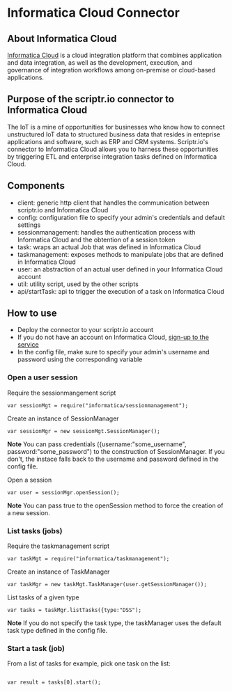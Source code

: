 # Informatica Cloud Connector

## About Informatica Cloud

[Informatica Cloud](https://www.informatica.com/) is a cloud integration platform that combines application and data integration, as well as the development, execution, and governance of integration workflows among on-premise or cloud-based applications.

## Purpose of the scriptr.io connector to Informatica Cloud

The IoT is a mine of opportunities for businesses who know how to connect unstructured IoT data to structured business data that resides in enteprise applications and software, such as ERP and CRM systems. Scriptr.io's connector to Informatica Cloud allows you to harness these opportunities by triggering ETL and enterprise integration tasks defined on Informatica Cloud.

## Components

*   client: generic http client that handles the communication between scriptr.io and Informatica Cloud
*   config: configuration file to specify your admin's credentials and default settings
*   sessionmanagement: handles the authentication process with Informatica Cloud and the obtention of a session token
*   task: wraps an actual Job that was defined in Informatica Cloud
*   taskmanagement: exposes methods to manipulate jobs that are defined in Informatica Cloud
*   user: an abstraction of an actual user defined in your Informatica Cloud account
*   util: utility script, used by the other scripts
*	api/startTask: api to trigger the execution of a task on Informatica Cloud</li>

## How to use

*   Deploy the connector to your scriptr.io account
*   If you do not have an account on Informatica Cloud, [sign-up to the service](https://marketplace.informatica.com/login.jspa?fromMP=3190&clickedOnDownload=sd)
*   In the config file, make sure to specify your admin's username and password using the corresponding variable

### Open a user session


Require the sessionmangement script

`var sessionMgt = require("informatica/sessionmanagement");`

Create an instance of SessionManager

`var sessionMgr = new sessionMgt.SessionManager();`

**Note** You can pass credentials ({username:"some_username", password:"some_password") to the construction of SessionManager. If you don't, the instace falls back to the username and password defined in the config file.

Open a session

`var user = sessionMgr.openSession();`

**Note** You can pass true to the openSession method to force the creation of a new session.

### List tasks (jobs)

Require the taskmanagement script

`var taskMgt = require("informatica/taskmanagement");`

Create an instance of TaskManager

`var taskMgr = new taskMgt.TaskManager(user.getSessionManager());`

List tasks of a given type

`var tasks = taskMgr.listTasks({type:"DSS");`

**Note** If you do not specify the task type, the taskManager uses the default task type defined in the config file.

<h3>Start a task (job)</h3>
<p>
From a list of tasks for example, pick one task on the list:
</p>
<code>
var result = tasks[0].start();
</code>


